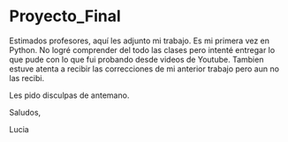 # Proyecto_Final

Estimados profesores, aquí les adjunto mi trabajo. Es mi primera vez en Python. No logré comprender del todo las clases pero intenté entregar lo que pude con lo que fui 
probando desde videos de Youtube. Tambien estuve atenta a recibir las correcciones de mi anterior trabajo pero aun no las recibi.

Les pido disculpas de antemano.

Saludos,

Lucia 
